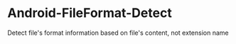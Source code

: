 # Android-FileFormat-Detect
Detect file's format information based on file's content, not extension name
